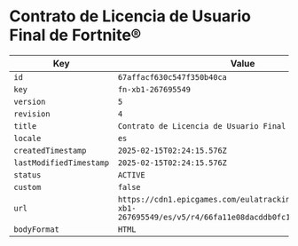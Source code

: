 # Contrato de Licencia de Usuario Final de Fortnite®

| Key | Value |
| --- | ----- |
| `id` | `67affacf630c547f350b40ca` |
| `key` | `fn-xb1-267695549` |
| `version` | `5` |
| `revision` | `4` |
| `title` | `Contrato de Licencia de Usuario Final de Fortnite®` |
| `locale` | `es` |
| `createdTimestamp` | `2025-02-15T02:24:15.576Z` |
| `lastModifiedTimestamp` | `2025-02-15T02:24:15.576Z` |
| `status` | `ACTIVE` |
| `custom` | `false` |
| `url` | `https://cdn1.epicgames.com/eulatracking-download/fn-xb1-267695549/es/v5/r4/66fa11e08dacddb0fc1b9aafb905d77e.pdf` |
| `bodyFormat` | `HTML` |
